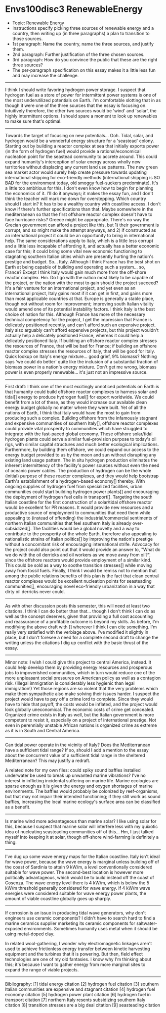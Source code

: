 # Envs100disc3 RenewableEnergy

   - Topic: Renewable Energy
   - Instructions specify picking three sources of renewable energy and a country, then writing up (in three paragraphs) a plan to transition to those sources.
   - 1st paragraph: Name the country, name the three sources, and justify them.
   - 2nd paragraph: Further justification of the three chosen sources.
   - 3rd paragraph: How do you convince the public that these are the right three sources?
   - The per-paragraph specification on this essay makes it a little less fun and may increase the challenge.

---
I think I should write favoring hydrogen power storage.  I suspect that hydrogen fuel as a store of power for intermittent power systems is one of the most underutilized potentials on Earth.  I'm comfortable slotting that in as though it were one of the three sources that the essay is focusing on.
Intuitively therefore, the other two sources would be 'wind' and 'solar', the highly intermittent options.  I should spare a moment to look up renewables to make sure that's optimal.

---
Towards the target of focusing on new potentials...  Ooh.  Tidal, solar, and hydrogen would be a wonderful energy structure for a 'seastead' colony.  Starting out by building a reactor complex at sea that initially exports power (in the form of hydrogen fuel) would provide a rational/economical nucleation point for the seastead community to accrete around.  This could expand humanity's interception of solar energy across wholly new territories without displacing any current land use patterns.  The new green sea market actor would surely help create pressure towards updating international shipping for eco-friendly methods (international shipping is SO BAD for the environment today, old smoggy fuel-suckers predominate).
It's a little too ambitious for this.  I don't even know how to begin for planning the economics of it.  I'll do it anyways; it makes the essay fun, and I don't think the teacher will mark me down for overstepping.
Which country should I start in?  It has to be a wealthy country with coastline access.  I don't know if there's further specifications than that.  Maybe somewhere in the mediterranean so that the first offshore reactor complex doesn't have to face hurricane risks?  Greece might be appropriate.  There's no way the Grecian government can afford a project like this, but 1) their government is corrupt, and so might make the attempt anyways, and 2) if constructed as an international project it could be an opportunity to bring in international help.  The same considerations apply to Italy, which is a little less corrupt and a little less incapable of affording it, and actually has a better economic case for this; it could bring some vital new economic functioning to stagnating southern Italian cities which are presently hurting the nation's prestige and budget.  So...  Italy.  Although I think France has the best shot on Earth at being capable of building and operating such a system... so, France?  Except I think Italy would gain much more from the off-shore reactor complex.  Hm.  Do I go with the nation most likely to be capable of the project, or the nation with the most to gain should the project succeed?  It's a fair venture for an international project, and yet even as an international project, Italy gains most if it can get in first, and gains more than most applicable countries at that.  Europe is generally a stable place, though not without room for improvement; improving south Italian vitality would amend one of its potential instability factors.
I think Italy is the best choice of nation for this.  Although France has more of the necessary technical competency for the project, I get the impression that France is delicately positioned recently, and can't afford such an expensive project.  Italy also arguably can't afford expensive projects, but this project wouldn't actually help a delicately positioned France, whereas it could help a delicately positioned Italy.  If building an offshore reactor complex stresses the resources of France, that will be bad for France; if building an offshore reactor complex stresses the resources of Italy, that will be good for Italy.
Quick lookup on Italy's energy mixture... good grief, 9% biomass?  Nothing says 'we could do better' quite like the inclusion of a substantial fraction of biomass power in a nation's energy mixture.  Don't get me wrong, biomass power is even properly renewable... it's just not an impressive source.

---
First draft:
I think one of the most excitingly unnoticed potentials on Earth is that humanity could build offshore reactor complexes to harness solar and tidal[] energy to produce hydrogen fuel[] for export worldwide.  We could benefit from a lot of these, as they would increase our available clean energy budget globally no matter where they were built.  Yet of all the nations of Earth, I think that Italy would have the most to gain from producing such a complex.  Building offshore from the infamously stagnant and expensive communities of southern Italy[], offshore reactor complexes could provide vital prosperity to communities which have struggled to integrate with the fast-paced global economy.
These offshore solar/tidal hydrogen plants could serve a similar fuel-provision purpose to today's oil rigs, with similar capital structures and much better ecological implications.  Furthermore, by building them offshore, we could expand our access to the energy budget provided to us by the moon and sun without disrupting any existing land usage pattern.  The in situ hydrogen production eliminates the inherent intermittency of the facility's power sources without even the need of oceanic power cables.  The production of hydrogen can be the whole (initial) purpose of these reactor complexes, and they would help bootstrap Earth's establishment of a hydrogen-based economy[] thereby.  With ongoing supplies of hydrogen fuel from specialized facilities, urban communities could start building hydrogen power plants[] and encouraging the deployment of hydrogen fuel cells in transport[].
Targeting the south Italian coastline for the first construction of a solar/tidal offshore reactor would be excellent for PR reasons.  It would provide new resources and a productive source of employment to communities that need them while appealing to (instead of offending) the industrial/commercial sentiments of northern Italian communities that feel southern Italy is already over-subsidized[].  The facilities would be a global novelty and a way to contribute to the prosperity of the whole Earth, therefore also appealing to nationalistic strains of Italian politics[] by improving the nation's prestige without a concomitant risk of encouraging international strife.  Advocacy for the project could also point out that it would provide an answer to, "What do we do with the oil derricks and oil workers as we move away from oil?", since the offshore reactors would provide employment of a similar kind.  This could be sold as a way to soothe transition stresses[] while moving away from fossil fuels.  Finally, I think I would be remiss not to mention that among the public relations benefits of this plan is the fact that clean central reactor complexes would be excellent nucleation points for seasteading communities[], encouraging novel eco-friendly urbanization in a way that dirty oil derricks never could.

---
As with other discussion posts this semester, this will need at least two citations.  I think I can do better than that... though I don't think I can do as well as the concept deserves, given that providing a full cost accounting and reassurance of a profitable outcome is beyond my skills.  As before, I'm modifying the above draft with [] wherever I think I can cite something.
I'm really very satisfied with the verbiage above.  I've modified it slightly in place, but I don't foresee a need for a complete second draft to change the writing unless the citations I dig up conflict with the basic thrust of the essay.  

---
Minor note: I wish I could give this project to central America, instead.  It could help develop them by providing energy resources and prosperous jobs to impoverished communities, which in turn would reduce one of the more unpleasant social pressures on American policy as well as a contagion risk.  (Illegal immigration is considerably less hygienic than legal immigration!)  Yet those regions are so violent that the very problems which make them sympathetic also make solving their issues harder.  I suspect the project would have to pay off a crime lord to complete.  Since they would have to hide that payoff, the costs would be inflated, and the project would look globally uneconomical.  The economic costs of crime get concealed.  Organized crime exists in Italy as well, but the Italian government is more competent to resist it, especially on a project of international prestige.  Not even in perennially unstable African nations is organized crime as extreme as it is in South and Central America.

---
Can tidal power operate in the vicinity of Italy?  Does the Mediterranean have a sufficient tidal range?  If so, should I add a mention to the essay about the concurrent value of a sufficient tidal range in the sheltered Mediterranean?  This may justify a redraft.

A related note for my own files: could spiky sound baffles installed underwater be used to break up unwanted marine vibrations?  I've no interest in inflicting incidental suffering on marine life.  Marine ecologies are sparse enough as it is given the energy and oxygen shortages of marine environments.  The baffles would probably be colonized by reef-organisms, but that may not impair their intended functioning; if they still work as sound baffles, increasing the local marine ecology's surface area can be classified as a benefit.

---
Is marine wind more advantageous than marine solar?  I like using solar for this, because I suspect that marine solar will interfere less with my quixotic idea of nucleating seasteading communities off of this...  Hm, I just talked myself into keeping it at solar, though off-shore wind-farming is definitely a thing.

---
I've dug up some wave energy maps for the Italian coastline.  Italy isn't ideal for wave power, because the wave energy is marginal unless building off of the coast of Sardinia to attain 9 kW/m, a level conventionally considered suitable for wave power.  The second-best location is however more politically advantageous, which would be to build instead off the coast of Cosenza.  The wave energy level there is 4 kW/m, which is below the 5 kW/m threshold generally considered for wave energy.  If 4 kW/m wave energies were considered suitable for wave energy power plants, the amount of viable coastline globally goes up sharply.

---
If corrosion is an issue in producing tidal wave generators, why don't engineers use ceramic components?  I didn't have to search hard to find a marine ceramics supplier marketing its ceramic components for saltwater-exposed environments.  Sometimes humanity uses metal when it should be using metal-doped clay.

In related wool-gathering, I wonder why electromagnetic linkages aren't used to achieve frictionless energy transfer between kinetic harvesting equipment and the turbines that it is powering.  But then, field effect technologies are one of my old fantasies.  I know why I'm thinking about this; it's because I want to gather energy from more marginal sites to expand the range of viable projects.

---
Bibliography:
[1] tidal energy citation
[2] hydrogen fuel citation
[3] southern Italian communities are expensive and stagnant citation
[4] hydrogen fuel economy citation
[5] hydrogen power plant citation
[6] hydrogen fuel in transport citation
[7] northern Italy resents subsidizing southern Italy citation
[8] transition stresses are a big deal citation
[9] seasteading citation